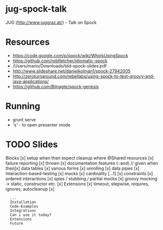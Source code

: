 # jug-spock-talk
JUG (http://www.juggraz.at/) - Talk on Spock

# Resources
- https://code.google.com/p/spock/wiki/WhoIsUsingSpock
- https://github.com/robfletcher/idiomatic-spock
- /Users/mario/Downloads/tdd-spock-slides.pdf
- http://www.slideshare.net/danielkolman1/spock-27942005
- http://zeroturnaround.com/rebellabs/using-spock-to-test-groovy-and-java-applications/
- https://github.com/Bijnagte/spock-genesis

# Running
- grunt serve
- 's' - to open presenter mode

# TODO Slides
 Blocks [x]
      setup
      when
      then
      expect
      cleanup
      where
 @Shared resources [x]
 failure reporting [x]
 thrown [x]
 documentation features (::and) // given when then[x]
 data tables [x]
      various forms [x]
      unrolling [x]
      data pipes [x]
 Interaction-based-testing [x]
      mocks [x]
      cardinality [...1] [x]
      constraints [x]
      ordered interactions [x]
      spies / stubbing / partial mocks [x]
      groovy mocking -> static, constructor etc. [x]
 Extensions [x]
      timeout, stepwise, requires, ignores, autocleanup [x]

      ...
      Installation
      Code-Examples
      Integrations
      Can i use it today?
      Extensions
      Future

